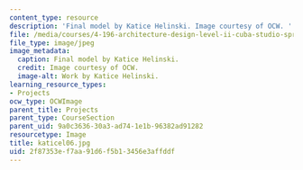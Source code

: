 ```yaml
---
content_type: resource
description: 'Final model by Katice Helinski. Image courtesy of OCW. '
file: /media/courses/4-196-architecture-design-level-ii-cuba-studio-spring-2004/2f87353ef7aa91d6f5b13456e3affddf_katicel06.jpg
file_type: image/jpeg
image_metadata:
  caption: Final model by Katice Helinski.
  credit: Image courtesy of OCW.
  image-alt: Work by Katice Helinski.
learning_resource_types:
- Projects
ocw_type: OCWImage
parent_title: Projects
parent_type: CourseSection
parent_uid: 9a0c3636-30a3-ad74-1e1b-96382ad91282
resourcetype: Image
title: katicel06.jpg
uid: 2f87353e-f7aa-91d6-f5b1-3456e3affddf
---
```

